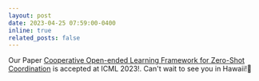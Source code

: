 ```yaml
---
layout: post
date: 2023-04-25 07:59:00-0400
inline: true
related_posts: false
---
```


Our Paper [Cooperative Open-ended Learning Framework for Zero-Shot Coordination]() is accepted at ICML 2023!. Can't wait to see you in Hawaii!

